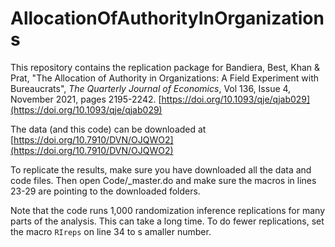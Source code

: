 # AllocationOfAuthorityInOrganizations

This repository contains the replication package for Bandiera, Best, Khan &amp; Prat, "The Allocation of Authority in Organizations: A Field Experiment with Bureaucrats", _The Quarterly Journal of Economics_, Vol 136, Issue 4, November 2021, pages 2195-2242.
[https://doi.org/10.1093/qje/qjab029](https://doi.org/10.1093/qje/qjab029)

The data (and this code) can be downloaded at [https://doi.org/10.7910/DVN/OJQWO2](https://doi.org/10.7910/DVN/OJQWO2)

To replicate the results, make sure you have downloaded all the data and code files. Then open Code/_master.do and make sure the macros in lines 23-29 are pointing to the downloaded folders.

Note that the code runs 1,000 randomization inference replications for many parts of the analysis. This can take a long time. To do fewer replications, set the macro `RIreps` on line 34 to s amaller number.
